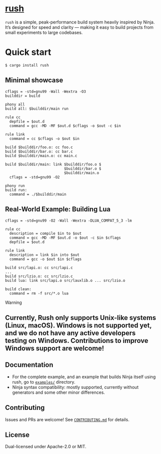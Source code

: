 # [rush](https://github.com/rakivo/rush/tree/master)

`rush` is a simple, peak-performance build system heavily inspired by Ninja.
It’s designed for speed and clarity — making it easy to build projects from small experiments to large codebases.

# Quick start
```console
$ cargo install rush
```

## Minimal showcase
```ninja
cflags = -std=gnu99 -Wall -Wextra -O3
builddir = build

phony all
build all: $builddir/main run

rule cc
  depfile = $out.d
  command = gcc -MD -MF $out.d $cflags -o $out -c $in

rule link
  command = cc $cflags -o $out $in

build $builddir/foo.o: cc foo.c
build $builddir/bar.o: cc bar.c
build $builddir/main.o: cc main.c

build $builddir/main: link $builddir/foo.o $
                           $builddir/bar.o $
                           $builddir/main.o
  cflags = -std=gnu99 -O2

phony run
build run:
  command = ./$builddir/main
```

## Real-World Example: Building Lua
```ninja
cflags = -std=gnu99 -O2 -Wall -Wextra -DLUA_COMPAT_5_3 -lm

rule cc
  description = compile $in to $out
  command = gcc -MD -MF $out.d -o $out -c $in $cflags
  depfile = $out.d

rule link
  description = link $in into $out
  command = gcc -o $out $in $cflags

build src/lapi.o: cc src/lapi.c
...
build src/lzio.o: cc src/lzio.c
build lua: link src/lapi.o src/lauxlib.o ... src/lzio.o

build clean:
  command = rm -f src/*.o lua
```

> [!Warning]
Currently, Rush only supports Unix-like systems (Linux, macOS).
Windows is not supported yet, and we do not have any active developers testing on Windows.
Contributions to improve Windows support are welcome!
---

## Documentation
- For the complete example, and an example that builds Ninja itself using rush, go to [`examples/`](https://github.com/rakivo/rush/tree/master/examples) directory.
- Ninja syntax compatibility: mostly supported, currently without generators and some other minor differences.

## Contributing

Issues and PRs are welcome! See [`CONTRIBUTING.md`](https://github.com/rakivo/rush/blob/master/CONTRIBUTING.md) for details.

## License

Dual-licensed under Apache-2.0 or MIT.
